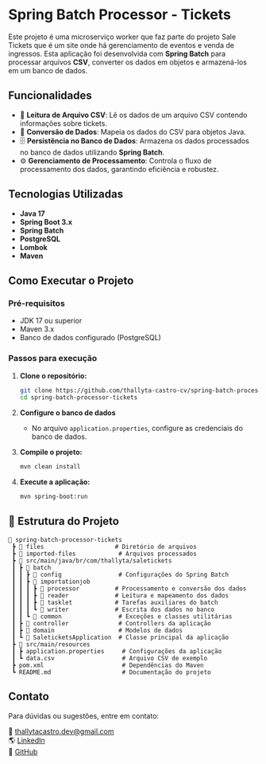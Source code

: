 # Spring Batch Processor - Tickets

Este projeto é uma microserviço worker que faz parte do projeto Sale Tickets que é um site onde há gerenciamento de eventos e venda de ingressos. Esta aplicação foi desenvolvida com **Spring Batch** 
para processar arquivos **CSV**, converter os dados em objetos e armazená-los em um banco de dados.

## Funcionalidades

- 📂 **Leitura de Arquivo CSV**: Lê os dados de um arquivo CSV contendo informações sobre tickets.
- 🔄 **Conversão de Dados**: Mapeia os dados do CSV para objetos Java.
- 🗄️ **Persistência no Banco de Dados**: Armazena os dados processados no banco de dados utilizando **Spring Batch**.
- ⚙️ **Gerenciamento de Processamento**: Controla o fluxo de processamento dos dados, garantindo eficiência e robustez.

## Tecnologias Utilizadas

- **Java 17**
- **Spring Boot 3.x**
- **Spring Batch**
- **PostgreSQL**
- **Lombok**
- **Maven**

## Como Executar o Projeto

### Pré-requisitos

- JDK 17 ou superior
- Maven 3.x
- Banco de dados configurado (PostgreSQL)

### Passos para execução

1. **Clone o repositório:**
   ```bash
   git clone https://github.com/thallyta-castro-cv/spring-batch-processor-tickets.git
   cd spring-batch-processor-tickets
   ```

2. **Configure o banco de dados**
   - No arquivo `application.properties`, configure as credenciais do banco de dados.

3. **Compile o projeto:**
   ```bash
   mvn clean install
   ```

4. **Execute a aplicação:**
   ```bash
   mvn spring-boot:run
   ```

## 📜 Estrutura do Projeto

```
📂 spring-batch-processor-tickets
 ┣ 📂 files                    # Diretório de arquivos
 ┣ 📂 imported-files            # Arquivos processados
 ┣ 📂 src/main/java/br/com/thallyta/saletickets
 ┃ ┣ 📂 batch
 ┃ ┃ ┣ 📂 config                # Configurações do Spring Batch
 ┃ ┃ ┣ 📂 importationjob
 ┃ ┃ ┃ ┣ 📂 processor          # Processamento e conversão dos dados
 ┃ ┃ ┃ ┣ 📂 reader             # Leitura e mapeamento dos dados
 ┃ ┃ ┃ ┣ 📂 tasklet            # Tarefas auxiliares do batch
 ┃ ┃ ┃ ┗ 📂 writer             # Escrita dos dados no banco
 ┃ ┃ ┗ 📂 common                # Exceções e classes utilitárias
 ┃ ┣ 📂 controller              # Controllers da aplicação
 ┃ ┣ 📂 domain                  # Modelos de dados
 ┃ ┗ 📂 SaleticketsApplication  # Classe principal da aplicação
 ┣ 📂 src/main/resources
 ┃ ┣ application.properties     # Configurações da aplicação
 ┃ ┗ data.csv                   # Arquivo CSV de exemplo
 ┣ pom.xml                      # Dependências do Maven
 ┗ README.md                    # Documentação do projeto
```

## Contato

Para dúvidas ou sugestões, entre em contato:

📧 [thallytacastro.dev@gmail.com](mailto:thallytacastro.dev@gmail.com)  
🌎 [LinkedIn](https://www.linkedin.com/in/thallyta-castro)  
📂 [GitHub](https://github.com/thallyta-castro-cv)
